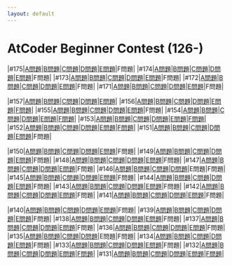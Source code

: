 ```yaml
---
layout: default
---
```

# AtCoder Beginner Contest (126-)

|#175|[A問題](abc02/175/a.html)|[B問題](abc02/175/b.html)|[C問題](abc02/175/c.html)|[D問題](abc02/175/d.html)|[E問題](abc02/175/e.html)|F問題|
|#174|[A問題](abc02/174/a.html)|[B問題](abc02/174/b.html)|[C問題](abc02/174/c.html)|[D問題](abc02/174/d.html)|[E問題](abc02/174/e.html)|F問題|
|#173|[A問題](abc02/173/a.html)|[B問題](abc02/173/b.html)|[C問題](abc02/173/c.html)|[D問題](abc02/173/d.html)|[E問題](abc02/173/e.html)|F問題|
|#172|[A問題](abc02/172/a.html)|[B問題](abc02/172/b.html)|[C問題](abc02/172/c.html)|[D問題](abc02/172/d.html)|[E問題](abc02/172/e.html)|F問題|
|#171|[A問題](abc02/171/a.html)|[B問題](abc02/171/b.html)|[C問題](abc02/171/c.html)|[D問題](abc02/171/d.html)|[E問題](abc02/171/e.html)|F問題|

|#157|[A問題](abc02/157/a.html)|[B問題](abc02/157/b.html)|[C問題](abc02/157/c.html)|[D問題](abc02/157/d.html)|[E問題](abc02/157/e.html)|
|#156|[A問題](abc02/156/a.html)|[B問題](abc02/156/b.html)|[C問題](abc02/156/c.html)|[D問題](abc02/156/d.html)|[E問題](abc02/156/e.html)|[F問題](abc02/156/f.html)|
|#155|[A問題](abc02/155/a.html)|[B問題](abc02/155/b.html)|[C問題](abc02/155/c.html)|[D問題](abc02/155/d.html)|[E問題](abc02/155/e.html)|F問題|
|#154|[A問題](abc02/154/a.html)|[B問題](abc02/154/b.html)|[C問題](abc02/154/c.html)|[D問題](abc02/154/d.html)|[E問題](abc02/154/e.html)|[F問題](abc02/154/f.html)|
|#153|[A問題](abc02/153/a.html)|[B問題](abc02/153/b.html)|[C問題](abc02/153/c.html)|[D問題](abc02/153/d.html)|[E問題](abc02/153/e.html)|[F問題](abc02/153/f.html)|
|#152|[A問題](abc02/152/a.html)|[B問題](abc02/152/b.html)|[C問題](abc02/152/c.html)|[D問題](abc02/152/d.html)|[E問題](abc02/152/e.html)|[F問題](abc02/152/f.html)|
|#151|[A問題](abc02/151/a.html)|[B問題](abc02/151/b.html)|[C問題](abc02/151/c.html)|[D問題](abc02/151/d.html)|[E問題](abc02/151/e.html)|F問題|

|#150|[A問題](abc02/150/a.html)|[B問題](abc02/150/b.html)|[C問題](abc02/150/c.html)|[D問題](abc02/150/d.html)|[E問題](abc02/150/e.html)|F問題|
|#149|[A問題](abc02/149/a.html)|[B問題](abc02/149/b.html)|[C問題](abc02/149/c.html)|[D問題](abc02/149/d.html)|[E問題](abc02/149/e.html)|F問題|
|#148|[A問題](abc02/148/a.html)|[B問題](abc02/148/b.html)|[C問題](abc02/148/c.html)|[D問題](abc02/148/d.html)|[E問題](abc02/148/e.html)|F問題|
|#147|[A問題](abc02/147/a.html)|[B問題](abc02/147/b.html)|[C問題](abc02/147/c.html)|[D問題](abc02/147/d.html)|[E問題](abc02/147/e.html)|F問題|
|#146|[A問題](abc02/146/a.html)|[B問題](abc02/146/b.html)|[C問題](abc02/146/c.html)|[D問題](abc02/146/d.html)|E問題|F問題|
|#145|[A問題](abc02/145/a.html)|[B問題](abc02/145/b.html)|[C問題](abc02/145/c.html)|[D問題](abc02/145/d.html)|[E問題](abc02/145/e.html)|F問題|
|#144|[A問題](abc02/144/a.html)|[B問題](abc02/144/b.html)|[C問題](abc02/144/c.html)|[D問題](abc02/144/d.html)|[E問題](abc02/144/e.html)|F問題|
|#143|[A問題](abc02/143/a.html)|[B問題](abc02/143/b.html)|[C問題](abc02/143/c.html)|[D問題](abc02/143/d.html)|[E問題](abc02/143/e.html)|F問題|
|#142|[A問題](abc02/142/a.html)|[B問題](abc02/142/b.html)|[C問題](abc02/142/c.html)|[D問題](abc02/142/d.html)|[E問題](abc02/142/e.html)|F問題|
|#141|[A問題](abc02/141/a.html)|[B問題](abc02/141/b.html)|[C問題](abc02/141/c.html)|[D問題](abc02/141/d.html)|[E問題](abc02/141/e.html)|F問題|

|#140|[A問題](abc02/140/a.html)|[B問題](abc02/140/b.html)|[C問題](abc02/140/c.html)|[D問題](abc02/140/d.html)|[E問題](abc02/140/e.html)|F問題|
|#139|[A問題](abc02/139/a.html)|[B問題](abc02/139/b.html)|[C問題](abc02/139/c.html)|[D問題](abc02/139/d.html)|[E問題](abc02/139/e.html)|F問題|
|#138|[A問題](abc02/138/a.html)|[B問題](abc02/138/b.html)|[C問題](abc02/138/c.html)|[D問題](abc02/138/d.html)|[E問題](abc02/138/e.html)|F問題|
|#137|[A問題](abc02/137/a.html)|[B問題](abc02/137/b.html)|[C問題](abc02/137/c.html)|[D問題](abc02/137/d.html)|[E問題](abc02/137/e.html)|F問題|
|#136|[A問題](abc02/136/a.html)|[B問題](abc02/136/b.html)|[C問題](abc02/136/c.html)|[D問題](abc02/136/d.html)|[E問題](abc02/136/e.html)|F問題|
|#135|[A問題](abc02/135/a.html)|[B問題](abc02/135/b.html)|[C問題](abc02/135/c.html)|[D問題](abc02/135/d.html)|E問題|F問題|
|#134|[A問題](abc02/134/a.html)|[B問題](abc02/134/b.html)|[C問題](abc02/134/c.html)|[D問題](abc02/134/d.html)|[E問題](abc02/134/e.html)|F問題|
|#133|[A問題](abc02/133/a.html)|[B問題](abc02/133/b.html)|[C問題](abc02/133/c.html)|[D問題](abc02/133/d.html)|[E問題](abc02/133/e.html)|F問題|
|#132|[A問題](abc02/132/a.html)|[B問題](abc02/132/b.html)|[C問題](abc02/132/c.html)|[D問題](abc02/132/d.html)|[E問題](abc02/132/e.html)|[F問題](abc02/132/f.html)|
|#131|[A問題](abc02/131/a.html)|[B問題](abc02/131/b.html)|[C問題](abc02/131/c.html)|[D問題](abc02/131/d.html)|[E問題](abc02/131/e.html)|[F問題](abc02/131/f.html)|
